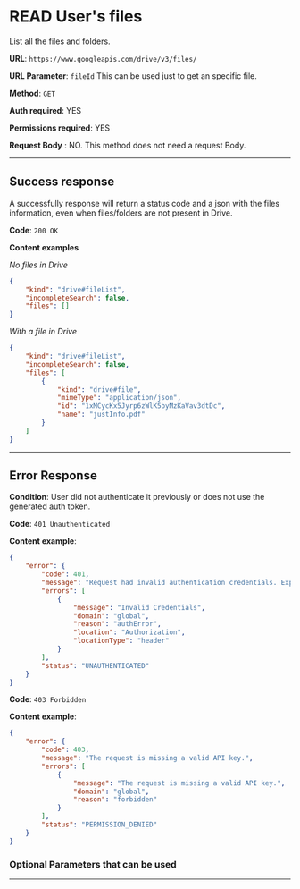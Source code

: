 # READ User's files

List all the files and folders.

**URL**: ```https://www.googleapis.com/drive/v3/files/```

**URL Parameter**: ```fileId``` This can be used just to get an specific file.

**Method**: ```GET```

**Auth required**: YES

**Permissions required**: YES

**Request Body** : NO. This method does not need a request Body.

-----------

## Success response

A successfully response will return a status code and a json with the files information, even when files/folders are not present in Drive. 

**Code**: ```200 OK```

**Content examples**

*No files in Drive*
```json
{
    "kind": "drive#fileList",
    "incompleteSearch": false,
    "files": []
}
```
*With a file in Drive*
```json
{
    "kind": "drive#fileList",
    "incompleteSearch": false,
    "files": [
        {
            "kind": "drive#file",
            "mimeType": "application/json",
            "id": "1xMCycKx5Jyrp6zWlK5byMzKaVav3dtDc",
            "name": "justInfo.pdf"
        }
    ]
}
```
-----------

## Error Response

**Condition**: User did not authenticate it previously or does not use the generated auth token.

**Code**: ```401 Unauthenticated```

**Content example**:

```json
{
    "error": {
        "code": 401,
        "message": "Request had invalid authentication credentials. Expected OAuth 2 access token, login cookie or other valid authentication credential. See https://developers.google.com/identity/sign-in/web/devconsole-project.",
        "errors": [
            {
                "message": "Invalid Credentials",
                "domain": "global",
                "reason": "authError",
                "location": "Authorization",
                "locationType": "header"
            }
        ],
        "status": "UNAUTHENTICATED"
    }
}
```
**Code**: ```403 Forbidden```

**Content example**:
```json
{
    "error": {
        "code": 403,
        "message": "The request is missing a valid API key.",
        "errors": [
            {
                "message": "The request is missing a valid API key.",
                "domain": "global",
                "reason": "forbidden"
            }
        ],
        "status": "PERMISSION_DENIED"
    }
}
```

### Optional Parameters that can be used

-----------